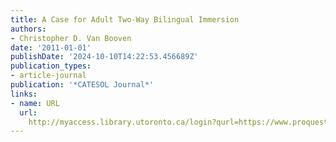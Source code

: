 ```yaml
---
title: A Case for Adult Two-Way Bilingual Immersion
authors:
- Christopher D. Van Booven
date: '2011-01-01'
publishDate: '2024-10-10T14:22:53.456689Z'
publication_types:
- article-journal
publication: '*CATESOL Journal*'
links:
- name: URL
  url: 
    http://myaccess.library.utoronto.ca/login?qurl=https://www.proquest.com/docview/1871583103?accountid=14771&bdid=38382&_bd=MwPvoJKmTxiZZkQrCDZQF%2BVZ7L0%3D
---
```

